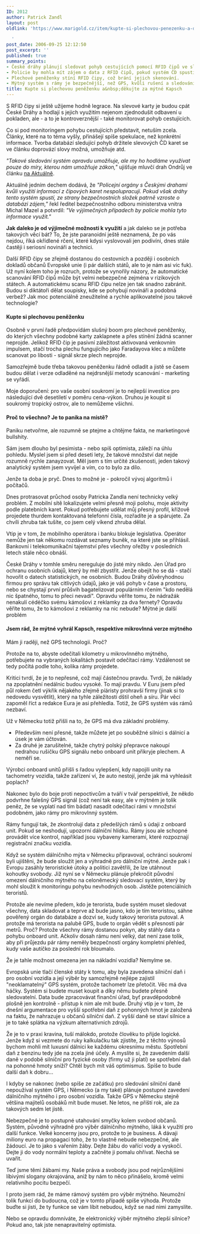 ```yaml
---
ID: 2012
author: Patrick Zandl
layout: post
oldlink: 'https://www.marigold.cz/item/kupte-si-plechovou-penezenku-a-dekujte-za-mytne-kapsch

  '
post_date: 2006-09-25 12:12:50
post_excerpt: ''
published: true
summary_points:
- České dráhy plánují sledovat pohyb cestujících pomocí RFID čipů ve slevových kartách.
- Policie by mohla mít zájem o data z RFID čipů, pokud systém ČD spustí.
- Plechové peněženky stíní RFID čipy, což brání jejich skenování.
- Mýtný systém s rámy je bezpečnější, než GPS, kvůli rušení a sledování.
title: Kupte si plechovou peněženku a&nbsp;děkujte za mýtné Kapsch
---
```


<p>S RFID čipy si ještě užijeme hodně legrace. Na slevové karty je budou cpát České Dráhy a hodlají s jejich využitím nejenom zjednodušit odbavení u pokladen, ale - a to je kontroverznější - také monitorovat pohyb cestujících. </p>

<p>Co si pod monitoringem pohybu cestujících představit, netuším zcela. Články, které na to téma vyšly, přinášejí spíše spekulace, než konkrétní informace. Tvorba databází sledující pohyb držitele slevových ČD karet se ve článku doprovází slovy možná, umožňuje atd. </p>

<p><i>"Takové sledování systém opravdu umožňuje, ale my ho hodláme využívat pouze do míry, kterou nám umožňuje zákon,"</i> ujišťuje mluvčí drah Ondrůj ve článku <a href="http://aktualne.centrum.cz/ekonomika/cesko-a-ekonomika/clanek.phtml?id=232287">na Aktuálně</a>. </p>

<p>Aktuálně jedním dechem dodává, že <em>"Policejní orgány s Českými drahami kvůli využití informací z čipových karet nespolupracují. Pokud však dráhy tento systém spustí, ze strany bezpečnostních složek patrně vzroste o databázi zájem,"</em> řekl ředitel bezpečnostního odboru ministerstva vnitra Michal Mazel a potvrdil: <em>"Ve výjimečných případech by policie mohla tyto informace využít."  </em> </p>

<p><strong>Jak daleko je od výjimečné možnosti k využití</strong> a jak daleko se je potřeba takových věcí bát? To, že jste paranoidní ještě neznamená, že po vás nejdou, říká okřídlené rčení, které kdysi vyslovovali jen podivíni, dnes stále častěji i seriosní novináři a technici. </p>

<p>Další RFID čipy se zřejmě dostanou do cestovních a později i osobních dokladů občanů Evropské unie (i pár dalších států, ale to je nám asi víc fuk). Už nyní kolem toho je rozruch, protože se vynořily názory, že automatické scanování RFID čipů může být velmi nebezpečné zejména v rizikových státech. A automatickému scanu RFID čipu nelze jen tak snadno zabránit. Budou si diktátoři dělat soupisky, kde se pohybují novináři a podobná verbež? Jak moc potenciálně zneužitelné a rychle aplikovatelné jsou takové technologie?</p>

<!--more--><h4>Kupte si plechovou peněženku</h4>
<p>Osobně v první řadě předpovídám slušný boom pro plechové peněženky, do kterých všechny podobné karty zaklapnete a přes stínění žádná scanner neprojde. Jelikož RFID čip je pasivní záležitost aktivovaná venkovním impulsem, stačí trocha plechu fungujícího jako Faradayova klec a můžete scanovat po libosti - signál skrze plech neprojde. </p>

<p>Samozřejmě bude třeba takovou peněženku řádně odladit a jistě se časem budou dělat i verze odladěné na nejdrsnější metody scanování - marketing se vyřádí. </p>

<p>Moje doporučení: pro vaše osobní soukromí je to nejlepší investice pro následující dvě desetiletí v poměru cena-výkon. Druhou je koupit si soukromý tropický ostrov, ale to nemůžeme všichni. </p>

<h4>Proč to všechno? Je to panika na místě?</h4>
<p>Paniku netvořme, ale rozumně se ptejme a chtějme fakta, ne marketingové bullshity. </p>

<p>Sám jsem dlouho byl pesimista - nebo spíš optimista, záleží na úhlu pohledu. Myslel jsem si před deseti lety, že takové množství dat nejde rozumně rychle zanayzovat. Měl jsem s tím určité zkušenosti, jeden takový analytický systém jsem vyvíjel a vím, co to bylo za dílo. </p>

<p>Jenže ta doba je pryč. Dnes to možné je - pokročil vývoj algoritmů i počítačů.    </p>

<p>Dnes protrasovat průchod osoby Patricka Zandla není technicky velký problém. Z mobilní sítě lokalizujete velmi přesně moji polohu, moje aktivity podle platebních karet. Pokud potřebujete udělat můj přesný profil, křížově projedete thurdem kontaktovaná telefonní čísla, rozřadíte je a spárujete. Za chvíli zhruba tak tušíte, co jsem celý víkend zhruba dělal. </p>

<p>Vtip je v tom, že mobilního operátora i banku blokuje legislativa. Operátor nemůže jen tak někomu rozdávat seznamy buněk, na které jste se přihlásil. Bankovní i telekomunikační tajemství přes všechny ořežby v posledních letech stále něco obnáší. </p>

<p>České Dráhy v tomhle směru nereguluje do jisté míry nikdo. Jen Úřad pro ochranu osobních údajů, který by měl zbystřit. Jenže obejít ho se dá - stačí hovořit o datech statistických, ne osobních. Budou Dráhy důvěryhodnou firmou pro správu tak citlivých údajů, jako je váš pohyb v čase a prostoru, nebo se chystají první průšvih bagatelizovat populárním rčením "kdo nedělá nic špatného, tomu to přeci nevadí". Opravdu věříte tomu, že nádražák nenakulí cédéčko svému kámošovi z reklamky za dva fernety?  Opravdu věříte tomu, že to kámošovi z reklamky na nic nebude?
Mýtné je další problém</p>

<h4>Jsem rád, že mýtné vyhrál Kapsch, respektive mikrovlnná verze mýtného</h4>
<p>Mám ji raději, než GPS technologii. Proč? </p>

<p>Protože na to, abyste odečítali kilometry u mikrovlnného mýtného, potřebujete na vybraných lokalitách postavit odečítací rámy. Vzdálenost se tedy počítá podle toho, kolika rámy projedete. </p>

<p>Kritici tvrdí, že je to nepřesné, což mají částečnou pravdu. Tvrdí, že náklady na zpoplatnění nedálnic budou vysoké. To mají pravdu. V Euru jsem před půl rokem četl výkřik nějakého zřejmě píáristy prohravší firmy (jinak si to nedovedu vysvětlit), který na tyhle záležitosti dštil oheň a síru. Pár věcí zapoměl říct a redakce Eura je asi přehledla. Totiž, že GPS systém vás rámů nezbaví. </p>

<p>Už v Německu totiž přišli na to, že GPS má dva základní problémy. </p>

<ul>
<li>
Především není přesné, takže můžete jet po souběžné silnici s dálnicí a úsek je vám účtován. 
</li>
<li>
Za druhé je zarušitelné, takže chytrý polský přepravce nakoupí nedrahou rušičku GPS signálu nebo onboard unit přikryje plechem. A neměří se. 
</li>
</ul>
<p>Výrobci onboard unitů přišli s řadou vylepšení, kdy napojili unity na tachometry vozidla, takže zařízení ví, že auto nestojí, jenže jak má vyhleásit poplach? </p>

<p>Nakonec bylo do boje proti nepoctivcům a tváří v tvář perspektivě, že někdo podvrhne falešný GPS signál (což není tak easy, ale v mýtném je tolik peněz, že se vyplatí nad tím bádat) nasadit odečítací rámi v množství podobném, jako rámy pro mikrovlnný systém. </p>

<p>Rámy fungují tak, že zkontrolují data z předešlých rámů s údaji z onboard unit. Pokud se neshodují, upozorní dálniční hlídku. Rámy jsou ale schopné provádět více kontrol, například jsou vybaveny kamerami, které rozpoznají registrační značku vozidla. </p>

<p>Když se systém dálničního mýta v Německu připravoval, ochránci soukromí byli ujištěni, že bude sloužit jen a výhradně pro dálniční mýtné. Jenže pak i Evropu zasáhly teroristické útoky a politici zavětřili, že lze utáhnout kohoutky svobody. Již nyní se v Německu plánuje překročit původní omezení dálničního mýtného na celoněmecký sledovací systém, který by mohl sloužit k monitoringu pohybu nevhodných osob. Jistěže potenciálních teroristů. </p>

<p>Protože ale nevíme předem, kdo je terorista, bude systém muset sledovat všechny, data skladovat a teprve až bude jasno, kdo je tím teroristou, sáhne pověřený orgán do databáze a dozví se, kudy takový terorista putoval. A protože má terorista na palubě GPS, bude to orgán vědět s přesností pár metrů. Proč? Protože všechny rámy dostanou pokyn, aby stáhly data o pohybu onboard unit. Ačkoliv dosah rámu není velký, dat není zase tolik, aby při průjezdu pár rámy neměly bezpečností orgány kompletní přehled, kudy vaše autíčko za poslední rok bloumalo.</p>

<p>Že je tahle možnost omezena jen na nákladní vozidla? Nemylme se. </p>

<p>Evropská unie tlačí členské státy k tomu, aby byla zavedena silniční daň i pro osobní vozidla a její výběr by samozřejmě nejlépe zajistil "neoklamatelný" GPS systém, protože tachometr lze přetočit. Věc má dva háčky. Systém si budete muset koupit a díky němu budete přesně sledovatelní. Data bude zpracovávat finanční úřad, byť pravděpodobně plošně jen kontrolně - přístup k nim ale mít bude.    Druhý vtip je v tom, že dnešní argumentace pro vyšší spotřební daň z pohonných hmot je založená na faktu, že nahrazuje u občanů silniční daň. Z vyšší daně se staví silnice a je to také splátka na výzkum alternativních zdrojů. </p>

<p>Že je to v praxi kravina, tuší málokdo, protože člověku to přijde logické. Jenže když si vezmete do ruky kalkulačku tak zjistíte, že z těchto výnosů bychom mohli mít luxusní dálnici ke každému okresnímu městu. Spotřební daň z benzinu tedy jde na zcela jiné účely. A myslíte si, že zavedením další daně v podobě silniční pro fyzické osoby (firmy už ji platí) se spotřební daň na pohonné hmoty sníží? Chtěl bych mít váš optimismus. Spíše to bude další daň k dobru... </p>

<p>I kdyby se nakonec (nebo spíše ze začátku) pro sledování silniční daně nepoužíval systém GPS, i Německo (a my také) plánuje postupné zavedení dálničního mýtného i pro osobní vozidla. Takže GPS v Německu stejně většina majitelů osobáků mít bude muset. Ne letos, ne příští rok, ale za takových sedm let jistě. </p>

<p>Nebezpečné je to postupné utahování smyčky kolem svobod občanů. Systém, původně výhradně pro výběr dálničního mýtného, láká k využití pro další funkce. Velké koncerny jsou pro, protože to je business. A dávaji miliony euro na propagaci toho, že to vlastně nebude nebezpečné, ale žádoucí. Je to jako s vařením žáby. Dejte žábu do vařící vody a vyskočí. Dejte ji do vody normální teploty a začněte ji pomalu ohřívat. Nechá se uvařit. </p>

<p>Teď jsme těmi žábami my. Naše práva a svobody jsou pod nejrůznějšími líbivými slogany okrajována, aniž by nám to něco přinášelo, kromě velmi relativního pocitu bezpečí. </p>

<p>I proto jsem rád, že máme rámový systém pro výběr mýtného. Neumožní tolik funkcí do budoucna, což je v tomto případě spíše výhoda. Protože buďte si jisti, že ty funkce se vám líbit nebudou, když se nad nimi zamyslíte. </p>

<p>Nebo se opravdu domníváte, že elektronický výběr mýtného zlepší silnice? Pokud ano, tak jste nenapravitelný optimista.
</p>